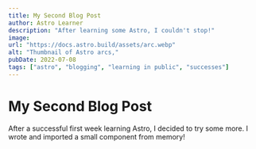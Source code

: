 ```yaml
---
title: My Second Blog Post
author: Astro Learner
description: "After learning some Astro, I couldn't stop!"
image:
url: "https://docs.astro.build/assets/arc.webp"
alt: "Thumbnail of Astro arcs,"
pubDate: 2022-07-08
tags: ["astro", "blogging", "learning in public", "successes"]
---
```


# My Second Blog Post

After a successful first week learning Astro, I decided to 
try some more. I wrote and imported a small component 
from memory!